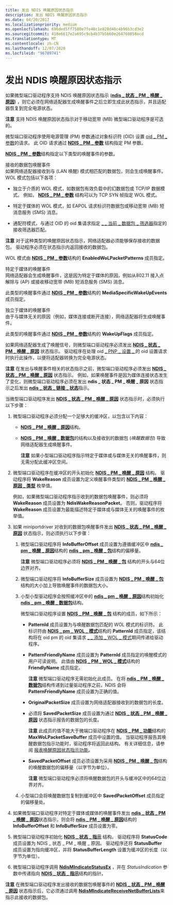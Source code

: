 ```yaml
---
title: 发出 NDIS 唤醒原因状态指示
description: 发出 NDIS 唤醒原因状态指示
ms.date: 04/20/2017
ms.localizationpriority: medium
ms.openlocfilehash: 696ded5ff7580e7fe48c1e828d40c4b96b3cd3e2
ms.sourcegitcommit: 418e6617e2a695c9cb4b37b5b60e264760858acd
ms.translationtype: MT
ms.contentlocale: zh-CN
ms.lasthandoff: 12/07/2020
ms.locfileid: "96789741"
---
```

# <a name="issuing-ndis-wake-reason-status-indications"></a>发出 NDIS 唤醒原因状态指示


如果微型端口驱动程序支持 NDIS 唤醒原因状态指示 ([**ndis \_ 状态 \_ PM \_ 唤醒 \_ 原因**](./ndis-status-pm-wake-reason.md)) ，则它必须在网络适配器生成唤醒事件之后立即生成此状态指示，并且适配器恢复到完全电源状态。

**注意**  支持 NDIS 唤醒原因状态指示对于移动宽带 (MB) 微型端口驱动程序是可选的。

微型端口驱动程序使用电源管理 (PM) 参数通过对象标识符 (OID) 设置 [oid \_ PM \_ 参数](./oid-pm-parameters.md)的请求。 此 OID 请求通过 [**NDIS \_ PM \_ 参数**](/windows-hardware/drivers/ddi/ntddndis/ns-ntddndis-_ndis_pm_parameters) 结构指定 PM 参数。

[**NDIS \_ PM \_ 参数**](/windows-hardware/drivers/ddi/ntddndis/ns-ntddndis-_ndis_pm_parameters)结构指定以下类型的唤醒事件的参数。

<a href="" id="received-packet-wake-up-events"></a>接收的数据包唤醒事件  
如果网络适配器接收到与 (LAN 唤醒) 模式相匹配的数据包，则会生成唤醒事件。 WOL 模式包括以下各项：

-   独立于介质的 WOL 模式，如数据包有效负载中的幻数据包或 TCP/IP 数据模式。 例如， [**NDIS \_ PM \_ 参数**](/windows-hardware/drivers/ddi/ntddndis/ns-ntddndis-_ndis_pm_parameters) 结构可以为 TCP SYN 帧指定 WOL 模式。

-   特定于媒体的 WOL 模式，如 EAPOL 请求标识符数据包或移动宽带 (MB) 短消息服务 (SMS) 消息。

-   通配符模式，与通过 OID 的 oid 集请求指定 [ \_ \_ 当前 \_ 数据包 \_ 筛选器](./oid-gen-current-packet-filter.md)指定的接收筛选器匹配。

**注意**  对于这种类型的唤醒原因状态指示，网络适配器必须能够保存接收的数据包。 驱动程序必须在状态指示内返回接收的数据包。

WOL 模式由 [**NDIS \_ PM \_ 参数**](/windows-hardware/drivers/ddi/ntddndis/ns-ntddndis-_ndis_pm_parameters)结构的 **EnabledWoLPacketPatterns** 成员指定。

<a href="" id="media-specific-wake-up-events"></a>特定于媒体的唤醒事件  
网络适配器会生成唤醒事件，这是因为特定于媒体的原因，例如从802.11 接入点解除与 (AP) 或接收移动宽带 (MB) 短消息服务 (SMS) 消息。

此类型的唤醒事件通过 [**NDIS \_ PM \_ 参数**](/windows-hardware/drivers/ddi/ntddndis/ns-ntddndis-_ndis_pm_parameters)结构的 **MediaSpecificWakeUpEvents** 成员指定。

<a href="" id="media-independent-wake-up-events"></a>独立于媒体的唤醒事件  
由于与媒体无关的原因（例如，媒体连接或断开连接），网络适配器将生成唤醒事件。

此类型的唤醒事件通过 [**NDIS \_ PM \_ 参数**](/windows-hardware/drivers/ddi/ntddndis/ns-ntddndis-_ndis_pm_parameters)结构的 **WakeUpFlags** 成员指定。

如果网络适配器生成了唤醒信号，则微型端口驱动程序必须发出 [**NDIS \_ 状态 \_ PM \_ 唤醒 \_ 原因**](./ndis-status-pm-wake-reason.md) 状态指示。 驱动程序在处理 oid [ \_ PNP \_ 设置 \_ ](./oid-pnp-set-power.md) 的 oid 设置请求时执行此操作，以便将适配器转换为完全电源状态。

**注意**  在发出与唤醒事件相关的状态指示之前，微型端口驱动程序必须发出 [**NDIS \_ 状态 \_ PM \_ 唤醒 \_ 原因**](./ndis-status-pm-wake-reason.md) 状态指示。 例如，如果唤醒事件是因为媒体连接状态发生了变化，则微型端口驱动程序必须在发出 **ndis \_ 状态 \_ PM \_ 唤醒 \_ 原因** 状态指示之后发出 [**ndis \_ 状态 \_ 链接 \_ 状态**](./ndis-status-link-state.md)指示。

当微型端口驱动程序发出 [**NDIS \_ 状态 \_ PM \_ 唤醒 \_ 原因**](./ndis-status-pm-wake-reason.md) 状态指示时，必须执行以下步骤：

1.  微型端口驱动程序必须分配一个足够大的缓冲区，以包含以下内容：

    -   [**NDIS \_ PM \_ 唤醒 \_ 原因**](/windows-hardware/drivers/ddi/ntddndis/ns-ntddndis-_ndis_pm_wake_reason)结构。

    -   [**NDIS \_ PM \_ 唤醒 \_ 数据包**](/windows-hardware/drivers/ddi/ntddndis/ns-ntddndis-_ndis_pm_wake_packet)的结构以及接收到的数据包 (*唤醒数据包*) 导致网络适配器生成唤醒事件。

        **注意**  如果小型端口驱动程序指示特定于媒体或与媒体无关的唤醒事件，则无需分配此缓冲区空间。

2.  微型端口驱动程序在缓冲区的开头初始化 [**NDIS \_ PM \_ 唤醒 \_ 原因**](/windows-hardware/drivers/ddi/ntddndis/ns-ntddndis-_ndis_pm_wake_reason) 结构。 驱动程序将 **WakeReason** 成员设置为定义唤醒事件类型的 [**NDIS \_ PM \_ 唤醒 \_ 原因 \_ 类型**](/windows-hardware/drivers/ddi/ntddndis/ne-ntddndis-_ndis_pm_wake_reason_type) 枚举值。

    例如，如果微型端口驱动程序指示收到的数据包唤醒事件，则必须将 **WakeReason** 成员设置为 **NdisWakeReasonPacket**。 否则，驱动程序将 **WakeReason** 成员设置为最能描述特定于媒体或与媒体无关的唤醒事件的枚举值。

3.  如果 miniportdriver 对收到的数据包唤醒事件发出 [**NDIS \_ 状态 \_ PM \_ 唤醒 \_ 原因**](./ndis-status-pm-wake-reason.md) 状态指示，则必须执行以下步骤：

    1.  微型端口驱动程序将 **InfoBufferOffset** 成员设置为遵循缓冲区中 [**ndis \_ pm \_ 唤醒 \_ 原因**](/windows-hardware/drivers/ddi/ntddndis/ns-ntddndis-_ndis_pm_wake_reason)结构的 [**ndis \_ pm \_ 唤醒 \_ 包**](/windows-hardware/drivers/ddi/ntddndis/ns-ntddndis-_ndis_pm_wake_packet)结构的偏移量。

        **注意**  微型端口驱动程序必须将 [**NDIS \_ PM \_ 唤醒 \_ 包**](/windows-hardware/drivers/ddi/ntddndis/ns-ntddndis-_ndis_pm_wake_packet) 结构的开头与64位边界对齐。

    2.  微型端口驱动程序将 **InfoBufferSize** 成员设置为 [**NDIS \_ PM \_ 唤醒 \_ 包**](/windows-hardware/drivers/ddi/ntddndis/ns-ntddndis-_ndis_pm_wake_packet) 结构的大小加上导致唤醒事件的数据包大小。

    3.  小型小型驱动程序会按照缓冲区中的 [**ndis \_ pm \_ 唤醒 \_ 原因**](/windows-hardware/drivers/ddi/ntddndis/ns-ntddndis-_ndis_pm_wake_reason)结构初始化 [**ndis \_ pm \_ 唤醒 \_ 数据包**](/windows-hardware/drivers/ddi/ntddndis/ns-ntddndis-_ndis_pm_wake_packet)结构。

        微型端口驱动程序设置 [**NDIS \_ PM \_ 唤醒 \_ 包**](/windows-hardware/drivers/ddi/ntddndis/ns-ntddndis-_ndis_pm_wake_packet) 结构的成员，如下所示：

        -   **PatternId** 成员设置为与唤醒数据包匹配的 WOL 模式的标识符。 此标识符由 [**NDIS \_ pm \_ WOL \_ 模式**](/windows-hardware/drivers/ddi/ntddndis/ns-ntddndis-_ndis_pm_wol_pattern)结构的 **PatternId** 成员指定，该结构将在 oid pm 的 oid 集请求 [ \_ \_ 添加 \_ WOL \_ 模式](./oid-pm-add-wol-pattern.md)期间传递给驱动程序。

        -   **PatternFriendlyName** 成员设置为 **PatternId** 成员指定的唤醒模式的用户可读说明。 此值由 [**NDIS \_ PM \_ WOL \_ 模式**](/windows-hardware/drivers/ddi/ntddndis/ns-ntddndis-_ndis_pm_wol_pattern)结构的 **FriendlyName** 成员指定。

            **注意**  微型端口驱动程序无需初始化此成员。 在将 [**ndis \_ PM \_ 唤醒 \_ 数据包**](/windows-hardware/drivers/ddi/ntddndis/ns-ntddndis-_ndis_pm_wake_packet)结构传递到过量驱动程序之前，NDIS 会将 **PatternFriendlyName** 成员设置为正确的值。

        -   **OriginalPacketSize** 成员设置为网络适配器接收到的数据包的长度。

        -   必须将 **SavedPacketSize** 成员设置为通过 [**NDIS \_ 状态 \_ PM \_ 唤醒 \_ 原因**](./ndis-status-pm-wake-reason.md) 状态指示报告的数据包的长度。

            **注意** 此成员的值不能大于微端口驱动程序在 [**NDIS \_ PM \_ 功能**](/windows-hardware/drivers/ddi/ntddndis/ns-ntddndis-_ndis_pm_capabilities)结构的 **MaxWoLPacketSaveBuffer** 成员中设置的值。 当驱动程序报告其唤醒数据包指示功能时，驱动程序将返回此结构。 有关详细信息，请参阅 [报表唤醒原因状态指示功能](reporting-wake-reason-status-indication-capabilities.md)。

        -   **SavedPacketOffset** 成员必须设置为采用 [**NDIS \_ PM \_ 唤醒 \_ 包**](/windows-hardware/drivers/ddi/ntddndis/ns-ntddndis-_ndis_pm_wake_packet)结构的唤醒数据包的偏移量（以字节为单位）。

            **注意**  微型端口驱动程序必须将唤醒数据包的开头与缓冲区中的64位边界对齐。

    4.  小型端口会将唤醒数据包复制到缓冲区中 **SavedPacketOffset** 成员指定的偏移量处。

4.  如果微型端口驱动程序对特定于媒体或媒体的唤醒事件发出 [**ndis \_ 状态 \_ PM \_ 唤醒 \_ 原因**](./ndis-status-pm-wake-reason.md)状态指示，则会将 [**ndis \_ PM \_ 唤醒 \_ 原因**](/windows-hardware/drivers/ddi/ntddndis/ns-ntddndis-_ndis_pm_wake_reason)结构的 **InfoBufferOffset** 和 **InfoBufferSize** 成员设置为零。

5.  微型端口驱动程序初始化 [**NDIS \_ 状态 \_ 指示**](/windows-hardware/drivers/ddi/ndis/ns-ndis-_ndis_status_indication) 结构。 驱动程序将 **StatusCode** 成员设置为 NDIS \_ 状态 \_ PM \_ 唤醒 \_ 原因。 驱动程序还将 **StatusBuffer** 成员设置为指向缓冲区，并将 **StatusBufferLength** 设置为缓冲区的长度（以字节为单位）。

6.  微型端口驱动程序调用 [**NdisMIndicateStatusEx**](/windows-hardware/drivers/ddi/ndis/nf-ndis-ndismindicatestatusex) ，并在 *StatusIndication* 参数中传递指向 [**NDIS \_ 状态 \_ 指示**](/windows-hardware/drivers/ddi/ndis/ns-ndis-_ndis_status_indication)结构的指针。

**注意**  在微型端口驱动程序发出接收的数据包唤醒事件的 [**NDIS \_ 状态 \_ PM \_ 唤醒 \_ 原因**](./ndis-status-pm-wake-reason.md) 状态指示后，它必须通过调用 [**NdisMIndicateReceiveNetBufferLists**](/windows-hardware/drivers/ddi/ndis/nf-ndis-ndismindicatereceivenetbufferlists)来指示此接收的数据包。

